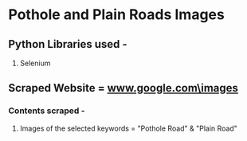 # Pothole and Plain Roads Images

## Python Libraries used - 
1. Selenium

## Scraped Website = www.google.com\images
### Contents scraped - 
1. Images of the selected keywords = "Pothole Road" & "Plain Road"